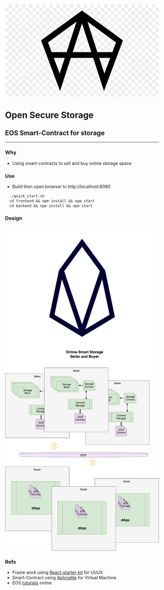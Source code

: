![oss-icon](./assets/oss-icon.png)
# Open Secure Storage
## EOS Smart-Contract for storage
----------------------
### Why

- Using smart-contracts to sell and buy online storage space

### Use

- Build then open browser to http://localhost:8080

```
  ./quick_start.sh
  cd frontend && npm install && npm start
  cd backend && npm install && npm start
```

### Design
![eos](./assets/eos-icon.png)
![seller and buyer](./assets/oss.png)

### Refs
- Frame work using [React-starter-kit](https://github.com/kriasoft/react-starter-kit) for UI/UX
- Smart-Contract using [Aphrodite](https://github.com/airbnb/hypernova) for Virtual Machine
- EOS [tutorials](https://bitbucket.org/alexcompanies/tutorial-eos) online
